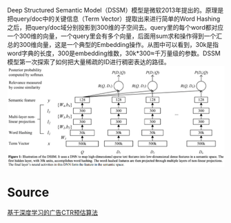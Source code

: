 Deep Structured Semantic Model（DSSM）模型是微软2013年提出的。原理是把query/doc中的关键信息（Term Vector）提取出来进行简单的Word Hashing之后，把query/doc域分别投影到300维的子空间去。query里的每个word都对应一个300维的向量，一个query里会有多个向量，后面用sum求和操作得到一个汇总的300维向量，这是一个典型的Embedding操作。从图中可以看到，30k是指word字典的长度，300是embedding维数，30k*300≈千万量级的参数。DSSM模型第一次探索了如何把大量稀疏的ID进行稠密表达的路径。<br />![DSSM.png](./img/1623227534717-23b09d11-ac24-4790-8f06-c4b5527479eb.png)
<a name="nfTCm"></a>
# Source
[基于深度学习的广告CTR预估算法](https://zhuanlan.zhihu.com/p/34940250)
